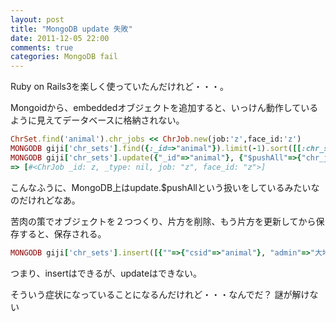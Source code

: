 ```yaml
---
layout: post
title: "MongoDB update 失敗"
date: 2011-12-05 22:00
comments: true
categories: MongoDB fail
---
```


Ruby on Rails3を楽しく使っていたんだけれど・・・。

Mongoidから、embeddedオブジェクトを追加すると、いっけん動作しているように見えてデータベースに格納されない。


``` ruby
ChrSet.find('animal').chr_jobs << ChrJob.new(job:'z',face_id:'z')
MONGODB giji['chr_sets'].find({:_id=>"animal"}).limit(-1).sort([[:chr_set_id, :asc]])
MONGODB giji['chr_sets'].update({"_id"=>"animal"}, {"$pushAll"=>{"chr_jobs"=>[{"job"=>"z", "face_id"=>"z", "_id"=>"z"}]}})
=> [#<ChrJob _id: z, _type: nil, job: "z", face_id: "z">]
```
こんなふうに、MongoDB上はupdate.$pushAllという扱いをしているみたいなのだけれどなあ。


苦肉の策でオブジェクトを２つつくり、片方を削除、もう片方を更新してから保存すると、保存される。
``` ruby
MONGODB giji['chr_sets'].insert([{""=>{"csid"=>"animal"}, "admin"=>"大地の震動", "chr_jobs"=>[...], "chr_npcs"=>[...], "chr_set_id"=>"animal", "maker"=>"草原のざわめき", "_id"=>"animal"}])
```

つまり、insertはできるが、updateはできない。

そういう症状になっていることになるんだけれど・・・なんでだ？
謎が解けない

